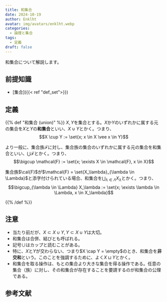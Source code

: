 ```yaml
---
title: 和集合
date: 2024-10-19
author: Enklht
avatar: img/avatars/enklht.webp
categories:
  - 論理と集合
tags:
  - 定義
draft: false
---
```


和集合について解説します。

<!--more-->

## 前提知識

- [集合]({{< ref "def_set">}})

## 定義

{{% def "和集合 (union)" %}}
$X, Y$を集合とする。$X$か$Y$のいずれかに属する元の集合を$X$と$Y$の**和集合**といい、$X \cup Y$とかく。つまり、
$$X \cup Y := \set{x; x \in X \vee x \in Y}$$

より一般に、集合族$\mathcal{F}$に対し、集合族の集合のいずれかに属する元の集合を和集合といい、$\bigcup \mathcal{F}$とかく。つまり、
$$\bigcup \mathcal{F} := \set{x; \exists X \in \mathcal{F}, x \in X}$$

集合族$\cal{F}$が$\mathcal{F} = \set{X_\lambda}_{\lambda \in \Lambda}$と添字付けられている場合、和集合を$\bigcup_{\lambda \in \Lambda} X_\lambda$とかく。つまり、
$$\bigcup_{\lambda \in \Lambda} X_\lambda := \set{x; \exists \lambda \in \Lambda, x \in X_\lambda}$$

{{% /def %}}

## 注意

- 当たり前だが、$X \subset X \cup Y, Y \subset X \cup Y$は大切。
- 和集合は合併、結びとも呼ばれる。
- 記号$\cup$はカップと読むことがある。
- 特に、$X$と$Y$が交わらない、つまり$X \cap Y = \empty$のとき、和集合を**非交和**という。このことを強調するために、よく$X \sqcup Y$とかく。
- 和集合を取る操作は、もとの集合より大きな集合を得る操作である。任意の集合（族）に対し、その和集合が存在することを要請するのが和集合の公理である。

## 参考文献
